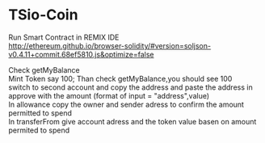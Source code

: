 # TSio-Coin
Run Smart Contract in REMIX IDE <br />
http://ethereum.github.io/browser-solidity/#version=soljson-v0.4.11+commit.68ef5810.js&optimize=false <br />

Check getMyBalance <br />
Mint Token say 100; Than check getMyBalance,you should see 100 <br />
switch to second account and copy the address and paste the address in approve with the amount (format of input = "address",value) <br />
In allowance copy the owner and sender adress to confirm the amount permitted to spend <br />
In transferFrom give account adress and the token value basen on amount permited to spend <br />
